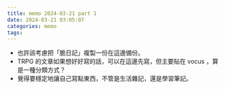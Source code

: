 ```yaml
---
title: memo 2024-03-21 part 1
date: 2024-03-21 03:05:07
categories: memo
tags:
---
```


- 也許該考慮把「脆日記」複製一份在這邊備份。
- TRPG 的文章如果想好好寫的話，可以在這邊先寫，但主要貼在 vocus ，算是一種分類方式？
- 覺得要穩定地讓自己寫點東西，不管是生活雜記，還是學習筆記。

